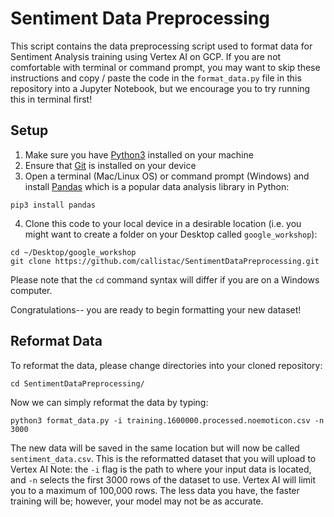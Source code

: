 # Sentiment Data Preprocessing
This script contains the data preprocessing script used to format data for Sentiment Analysis training using Vertex AI on GCP. If you are not comfortable with terminal or command prompt, you may want to skip these instructions and copy / paste the code in the `format_data.py` file in this repository into a Jupyter Notebook, but we encourage you to try running this in terminal first!

## Setup
1. Make sure you have [Python3](https://www.python.org/downloads/) installed on your machine
2. Ensure that [Git](https://git-scm.com/book/en/v2/Getting-Started-Installing-Git) is installed on your device
3. Open a terminal (Mac/Linux OS) or command prompt (Windows) and install [Pandas](https://pandas.pydata.org/) which is a popular data analysis library in Python:
  ```
  pip3 install pandas
  ```
4. Clone this code to your local device in a desirable location (i.e. you might want to create a folder on your Desktop called `google_workshop`):
  ```
  cd ~/Desktop/google_workshop
  git clone https://github.com/callistac/SentimentDataPreprocessing.git
  ```
  Please note that the `cd` command syntax will differ if you are on a Windows computer.
  
Congratulations-- you are ready to begin formatting your new dataset!

## Reformat Data
To reformat the data, please change directories into your cloned repository:
```
cd SentimentDataPreprocessing/
```

Now we can simply reformat the data by typing:
```
python3 format_data.py -i training.1600000.processed.noemoticon.csv -n 3000
```
The new data will be saved in the same location but will now be called `sentiment_data.csv`. This is the reformatted dataset that you will upload to Vertex AI
Note: the `-i` flag is the path to where your input data is located, and `-n` selects the first 3000 rows of the dataset to use. Vertex AI will limit you to a maximum of 100,000 rows. The less data you have, the faster training will be; however, your model may not be as accurate.

